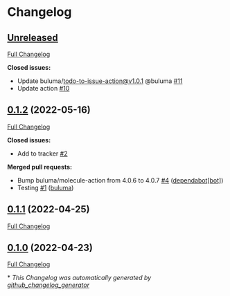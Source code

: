 # Changelog

## [Unreleased](https://github.com/buluma/ansible-role-timezone/tree/HEAD)

[Full Changelog](https://github.com/buluma/ansible-role-timezone/compare/0.1.2...HEAD)

**Closed issues:**

- Update buluma/todo-to-issue-action@v1.0.1 @buluma [\#11](https://github.com/buluma/ansible-role-timezone/issues/11)
- Update action [\#10](https://github.com/buluma/ansible-role-timezone/issues/10)

## [0.1.2](https://github.com/buluma/ansible-role-timezone/tree/0.1.2) (2022-05-16)

[Full Changelog](https://github.com/buluma/ansible-role-timezone/compare/0.1.1...0.1.2)

**Closed issues:**

- Add to tracker [\#2](https://github.com/buluma/ansible-role-timezone/issues/2)

**Merged pull requests:**

- Bump buluma/molecule-action from 4.0.6 to 4.0.7 [\#4](https://github.com/buluma/ansible-role-timezone/pull/4) ([dependabot[bot]](https://github.com/apps/dependabot))
- Testing [\#1](https://github.com/buluma/ansible-role-timezone/pull/1) ([buluma](https://github.com/buluma))

## [0.1.1](https://github.com/buluma/ansible-role-timezone/tree/0.1.1) (2022-04-25)

[Full Changelog](https://github.com/buluma/ansible-role-timezone/compare/0.1.0...0.1.1)

## [0.1.0](https://github.com/buluma/ansible-role-timezone/tree/0.1.0) (2022-04-23)

[Full Changelog](https://github.com/buluma/ansible-role-timezone/compare/9bc46ffdd4d243d45c2a48f0ff8a604f6c58491a...0.1.0)



\* *This Changelog was automatically generated by [github_changelog_generator](https://github.com/github-changelog-generator/github-changelog-generator)*
